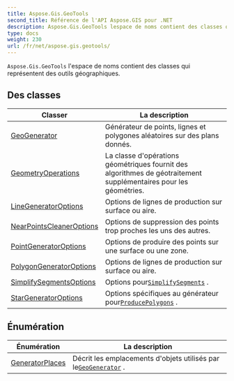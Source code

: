 ```yaml
---
title: Aspose.Gis.GeoTools
second_title: Référence de l'API Aspose.GIS pour .NET
description: Aspose.Gis.GeoTools lespace de noms contient des classes qui représentent des outils géographiques.
type: docs
weight: 230
url: /fr/net/aspose.gis.geotools/
---
```

`Aspose.Gis.GeoTools` l'espace de noms contient des classes qui représentent des outils géographiques.

## Des classes

| Classer | La description |
| --- | --- |
| [GeoGenerator](./geogenerator/) | Générateur de points, lignes et polygones aléatoires sur des plans donnés. |
| [GeometryOperations](./geometryoperations/) | La classe d'opérations géométriques fournit des algorithmes de géotraitement supplémentaires pour les géométries. |
| [LineGeneratorOptions](./linegeneratoroptions/) | Options de lignes de production sur surface ou aire. |
| [NearPointsCleanerOptions](./nearpointscleaneroptions/) | Options de suppression des points trop proches les uns des autres. |
| [PointGeneratorOptions](./pointgeneratoroptions/) | Options de produire des points sur une surface ou une zone. |
| [PolygonGeneratorOptions](./polygongeneratoroptions/) | Options de lignes de production sur surface ou aire. |
| [SimplifySegmentsOptions](./simplifysegmentsoptions/) | Options pour[`SimplifySegments`](../aspose.gis.geotools/geometryoperations/simplifysegments/) . |
| [StarGeneratorOptions](./stargeneratoroptions/) | Options spécifiques au générateur pour[`ProducePolygons`](../aspose.gis.geotools/geogenerator/producepolygons/) . |
## Énumération

| Énumération | La description |
| --- | --- |
| [GeneratorPlaces](./generatorplaces/) | Décrit les emplacements d'objets utilisés par le[`GeoGenerator`](../aspose.gis.geotools/geogenerator/) . |



